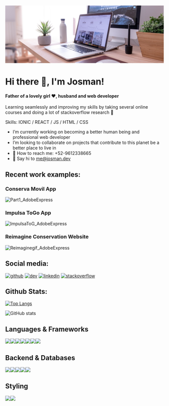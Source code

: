 

![Father of a lovely girl, husband and web developer](https://github.com/jmaldama8110/jmaldama8110/blob/main/jm-banner.jpg)
# Hi there 👋, I'm Josman!
#### Father of a lovely girl ❤️‍, husband and web developer
Learning seamlessly and improving my skills by taking several online courses and doing a lot of stackoverflow research 🔧

Skills: IONIC / REACT / JS / HTML / CSS

- I’m currently working on becoming a better human being and professional web developer 
- I’m looking to collaborate on projects that contribute to this planet be a better place to live in 
- 📱 How to reach me: +52-9612338665
- 📧 Say hi to me@josman.dev

## Recent work examples:

### Conserva Movil App
![Part1_AdobeExpress](https://user-images.githubusercontent.com/58443251/233134086-fa3460e4-60ad-4e5c-8346-750c27ed912b.gif)
### Impulsa ToGo App
![ImpulsaToG_AdobeExpress](https://user-images.githubusercontent.com/58443251/233138890-a5d234a7-47b0-4bb0-af6d-abb33dc307d9.gif)

### Reimagine Conservation Website
![Reimaginegif_AdobeExpress](https://user-images.githubusercontent.com/58443251/233139256-efed8a33-f9a7-4982-a664-b7f42b046a89.gif)

## Social media:

[<img src='https://cdn.jsdelivr.net/npm/simple-icons@3.0.1/icons/github.svg' alt='github' height='40'>](https://github.com/jmaldama8110)  [<img src='https://cdn.jsdelivr.net/npm/simple-icons@3.0.1/icons/dev-dot-to.svg' alt='dev' height='40'>](https://dev.to/josmandev)  [<img src='https://cdn.jsdelivr.net/npm/simple-icons@3.0.1/icons/linkedin.svg' alt='linkedin' height='40'>](https://www.linkedin.com/in/josmandev/)  [<img src='https://cdn.jsdelivr.net/npm/simple-icons@3.0.1/icons/stackoverflow.svg' alt='stackoverflow' height='40'>](https://stackoverflow.com/users/16562800/josman)  

## Github Stats:

[![Top Langs](https://github-readme-stats.vercel.app/api/top-langs/?username=jmaldama8110)](https://github.com/anuraghazra/github-readme-stats)

![GitHub stats](https://github-readme-stats.vercel.app/api?username=jmaldama8110&show_icons=true)  


## Languages & Frameworks
<img align='left' src="https://img.shields.io/badge/javascript-%23323330.svg?style=for-the-badge&logo=javascript&logoColor=%23F7DF1E"/>
<img align='left' src="https://img.shields.io/badge/html5-%23E34F26.svg?style=for-the-badge&logo=html5&logoColor=white" />
<img align='left' src="https://img.shields.io/badge/css3-%231572B6.svg?style=for-the-badge&logo=css3&logoColor=white" />
<img align='left' src="https://img.shields.io/badge/ruby-%23CC342D.svg?style=for-the-badge&logo=ruby&logoColor=white" />
<img align='left' src="https://img.shields.io/badge/typescript-%23007ACC.svg?style=for-the-badge&logo=typescript&logoColor=white" />
<img align='left' src="https://img.shields.io/badge/react-%2320232a.svg?style=for-the-badge&logo=react&logoColor=%2361DAFB" />
<img src="https://img.shields.io/badge/Ionic-%233880FF.svg?style=for-the-badge&logo=Ionic&logoColor=white" />

## Backend & Databases
<img align='left' src="https://img.shields.io/badge/node.js-6DA55F?style=for-the-badge&logo=node.js&logoColor=white" />
<img align='left'src="https://img.shields.io/badge/MongoDB-%234ea94b.svg?style=for-the-badge&logo=mongodb&logoColor=white" />
<img align='left'src="https://img.shields.io/badge/Microsoft%20SQL%20Server-CC2927?style=for-the-badge&logo=microsoft%20sql%20server&logoColor=white" />
<img align='left' src='https://img.shields.io/badge/mysql-%2300f.svg?style=for-the-badge&logo=mysql&logoColor=white' />
<img src="https://img.shields.io/badge/Couchbase-EA2328?style=for-the-badge&logo=couchbase&logoColor=white" />


## Styling
<img align='left' src="https://img.shields.io/badge/tailwindcss-%2338B2AC.svg?style=for-the-badge&logo=tailwind-css&logoColor=white" />
<img src="https://img.shields.io/badge/SASS-hotpink.svg?style=for-the-badge&logo=SASS&logoColor=white" />




